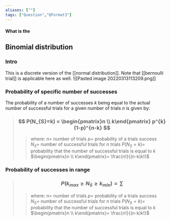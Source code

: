```yaml
---
aliases: [""]
tags: ["Question","QFormat3"]
---
```


#### What is the
## Binomial distribution
### Intro
This is a discrete version of the [[normal distribution]]. Note that [[bernoulli trial]] is applicable here as well.
![[Pasted image 20220313113209.png]]

### Probability of specific number of successes

The probability of a number of successes $k$ being equal to the actual number of successful trials for a given number of trials $n$ is given by:

> ### $$ P(N_{S}=k) = \begin{pmatrix}n  \\  k\end{pmatrix} p^{k} (1-p)^{n-k} $$ 
>> where:
>> $n=$ number of trials
>> $p=$ probability of a trials success
>> $N_{S}=$ number of successful trials for $n$ trials
>> $P(N_{S}=k)=$ probability that the number of successful trials is equal to $k$
>> $\begin{pmatrix}n  \\  k\end{pmatrix}= \frac{n!}{(n-k)k!}$

### Probability of successes in range

> ### $$ P( k_{max} \geq N_{S} \geq k_{min} ) = \sum\limits $$ 
>> where:
>> $n=$ number of trials
>> $p=$ probability of a trials success
>> $N_{S}=$ number of successful trials for $n$ trials
>> $P(N_{S}=k)=$ probability that the number of successful trials is equal to $k$
>> $\begin{pmatrix}n  \\  k\end{pmatrix}= \frac{n!}{(n-k)k!}$
